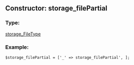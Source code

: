 ## Constructor: storage\_filePartial  

### Type: 

[storage\_FileType](../types/storage_FileType.md)
### Example:

```
$storage_filePartial = ['_' => storage_filePartial', ];
```